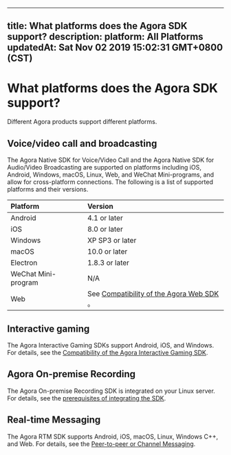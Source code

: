 
---
title: What platforms does the Agora SDK support?
description: 
platform: All Platforms
updatedAt: Sat Nov 02 2019 15:02:31 GMT+0800 (CST)
---
# What platforms does the Agora SDK support?
Different Agora products support different platforms.

## Voice/video call and broadcasting

The Agora Native SDK for Voice/Video Call and the Agora Native SDK for Audio/Video Broadcasting are supported on platforms including iOS, Android, Windows, macOS, Linux, Web, and WeChat Mini-programs, and allow for cross-platform connections. The following is a list of supported platforms and their versions.

| Platform       | Version                                                    |
| :--------- | :----------------------------------------------------------- |
| Android    | 4.1 or later                                               |
| iOS        | 8.0 or later                                                |
| Windows    | XP SP3 or later                                             |
| macOS      | 10.0 or later                                               |
| Electron      | 1.8.3 or later                                              |
| WeChat Mini-program | N/A                                                     |
| Web        | See [Compatibility of the Agora Web SDK ](https://docs.agora.io/en/Interactive%20Broadcast/release_web_video?platform=Web#compatibility)。 |

## Interactive gaming

The Agora Interactive Gaming SDKs support Android, iOS, and Windows. For details, see the [Compatibility of the Agora Interactive Gaming SDK](https://docs.agora.io/en/Interactive%20Gaming/product_gaming?platform=All%20Platforms#compatibility).

## Agora On-premise Recording

The Agora On-premise Recording SDK is integrated on your Linux server. For details, see the [prerequisites of integrating the SDK](https://docs.agora.io/en/Recording/recording_integrate_cpp?platform=Linux%20CPP#prerequisites).

## Real-time Messaging

The Agora RTM SDK supports Android, iOS, macOS, Linux, Windows C++, and Web. For details, see the [Peer-to-peer or Channel Messaging](https://docs.agora.io/en/Real-time-Messaging/messaging_android?platform=Android). 
